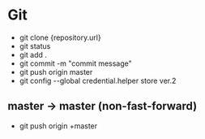 # Git
- git clone {repository.url}
- git status
- git add .
- git commit -m "commit message"
- git push origin master
- git config --global credential.helper store ver.2

## master -> master (non-fast-forward)
- git push origin +master